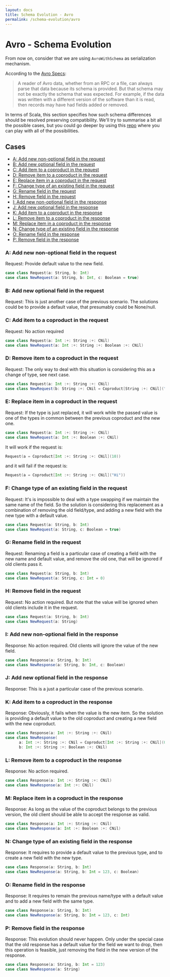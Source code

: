 ```yaml
---
layout: docs
title: Schema Evolution - Avro
permalink: /schema-evolution/avro
---
```


# Avro - Schema Evolution

From now on, consider that we are using `AvroWithSchema` as serialization mechanism.

According to the [Avro Specs](http://avro.apache.org/docs/current/spec.html#Schema+Resolution):

> A reader of Avro data, whether from an RPC or a file, can always parse that data because its schema is provided. But that schema may not be exactly the schema that was expected. For example, if the data was written with a different version of the software than it is read, then records may have had fields added or removed.

In terms of Scala, this section specifies how such schema differences should be resolved preserving compatibility. We'll try to summarise a bit all the possible cases, but you could go deeper by using this [repo](https://github.com/higherkindness/mu-protocol-decimal-update) where you can play with all of the possibilities.

<!-- START doctoc generated TOC please keep comment here to allow auto update -->
<!-- DON'T EDIT THIS SECTION, INSTEAD RE-RUN doctoc TO UPDATE -->
## Cases

- [A: Add new non-optional field in the request](#a-add-new-non-optional-field-in-the-request)
- [B: Add new optional field in the request](#b-add-new-optional-field-in-the-request)
- [C: Add item to a coproduct in the request](#c-add-item-to-a-coproduct-in-the-request)
- [D: Remove item to a coproduct in the request](#d-remove-item-to-a-coproduct-in-the-request)
- [E: Replace item in a coproduct in the request](#e-replace-item-in-a-coproduct-in-the-request)
- [F: Change type of an existing field in the request](#f-change-type-of-an-existing-field-in-the-request)
- [G: Rename field in the request](#g-rename-field-in-the-request)
- [H: Remove field in the request](#h-remove-field-in-the-request)
- [I: Add new non-optional field in the response](#i-add-new-non-optional-field-in-the-response)
- [J: Add new optional field in the response](#j-add-new-optional-field-in-the-response)
- [K: Add item to a coproduct in the response](#k-add-item-to-a-coproduct-in-the-response)
- [L: Remove item to a coproduct in the response](#l-remove-item-to-a-coproduct-in-the-response)
- [M: Replace item in a coproduct in the response](#m-replace-item-in-a-coproduct-in-the-response)
- [N: Change type of an existing field in the response](#n-change-type-of-an-existing-field-in-the-response)
- [O: Rename field in the response](#o-rename-field-in-the-response)
- [P: Remove field in the response](#p-remove-field-in-the-response)

<!-- END doctoc generated TOC please keep comment here to allow auto update -->

### A: Add new non-optional field in the request

Request: Provide default value to the new field.

```scala
case class Request(a: String, b: Int)
case class NewRequest(a: String, b: Int, c: Boolean = true)
```

### B: Add new optional field in the request

Request: This is just another case of the previous scenario. The solutions could be to provide a default value, that presumably could be None/null.

### C: Add item to a coproduct in the request

Request: No action required

```scala
case class Request(a: Int :+: String :+: CNil)
case class NewRequest(a: Int :+: String :+: Boolean :+: CNil)
```

### D: Remove item to a coproduct in the request

Request: The only way to deal with this situation is considering this as a change of type, see next case.

```scala
case class Request(a: Int :+: String :+: CNil)
case class NewRequest(b: String :+: CNil = Coproduct[String :+: CNil](""))
```

### E: Replace item in a coproduct in the request

Request: If the type is just replaced, it will work while the passed value is one of the types in common between the previous coproduct and the new one.

```scala
case class Request(a: Int :+: String :+: CNil)
case class NewRequest(a: Int :+: Boolean :+: CNil)
```

It will work if the request is:
```scala
Request(a = Coproduct[Int :+: String :+: CNil](10))
```

and it will fail if the request is:
```scala
Request(a = Coproduct[Int :+: String :+: CNil]("Hi"))
```

### F: Change type of an existing field in the request

Request: It's is impossible to deal with a type swapping if we maintain the same name of the field. So the solution is considering this replacement as a combination of removing the old field/type, and adding a new field with the new type with a default value.

```scala
case class Request(a: String, b: Int)
case class NewRequest(a: String, c: Boolean = true)
```

### G: Rename field in the request

Request: Renaming a field is a particular case of creating a field with the new name and default value, and remove the old one, that will be ignored if old clients pass it.

```scala
case class Request(a: String, b: Int)
case class NewRequest(a: String, c: Int = 0)
```

### H: Remove field in the request

Request: No action required. But note that the value will be ignored when old clients include it in the request.

```scala
case class Request(a: String, b: Int)
case class NewRequest(a: String)
```

### I: Add new non-optional field in the response

Response: No action required. Old clients will ignore the value of the new field.

```scala
case class Response(a: String, b: Int)
case class NewResponse(a: String, b: Int, c: Boolean)
```

### J: Add new optional field in the response

Response: This is a just a particular case of the previous scenario.

### K: Add item to a coproduct in the response

Response: Obviously, it fails when the value is the new item. So the solution is providing a default value to the old coproduct and creating a new field with the new coproduct.

```scala
case class Response(a: Int :+: String :+: CNil)
case class NewResponse(
      a: Int :+: String :+: CNil = Coproduct[Int :+: String :+: CNil](0),
      b: Int :+: String :+: Boolean :+: CNil)
```

### L: Remove item to a coproduct in the response

Response: No action required.

```scala
case class Response(a: Int :+: String :+: CNil)
case class NewResponse(a: Int :+: CNil)
```

### M: Replace item in a coproduct in the response

Response: As long as the value of the coproduct belongs to the previous version, the old client should be able to accept the response as valid.

```scala
case class Response(a: Int :+: String :+: CNil)
case class NewResponse(a: Int :+: Boolean :+: CNil)
```

### N: Change type of an existing field in the response

Response: It requires to provide a default value to the previous type, and to create a new field with the new type.

```scala
case class Response(a: String, b: Int)
case class NewResponse(a: String, b: Int = 123, c: Boolean)
```

### O: Rename field in the response

Response: It requires to remain the previous name/type with a default value and to add a new field with the same type.

```scala
case class Response(a: String, b: Int)
case class NewResponse(a: String, b: Int = 123, c: Int)
```

### P: Remove field in the response

Response: This evolution should never happen. Only under the special case that the old response has a default value for the field we want to drop, then this operation is feasible, just removing the field in the new version of the response.

```scala
case class Response(a: String, b: Int = 123)
case class NewResponse(a: String)
```
